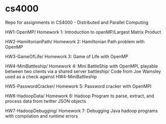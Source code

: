 # cs4000
Repo for assignments in CS4000 - Distributed and Parallel Computing

HW1-OpenMP/ Homework 1: Introduction to openMP/Largest Matrix Product

HW2-HamiltonianPath/ Homework 2: Hamiltonian Path problem with OpenMP

HW3-GameOfLife/ Homework 3: Game of Life with OpenMP

HW4-MiniBattleship/ Homework 4: Mini BattleShip with OpenMPI, playable between two clients via a shared server
battleship/ Code from Joe Wamsley used as a check against HW4-MiniBattleship

HW5-PasswordCracker/ Homework 5: Password cracker with OpenMPI

HW6-HadoopData/ Homework 6: Hadoop Program to parse, extract, and process data from twitter JSON objects

HW7-HadoopDebugging/ Homework 7: Debugging Java hadoop programs with compilation and runtime errors
